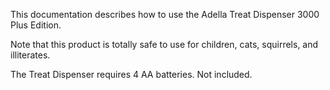 This documentation describes how to use the Adella Treat Dispenser 3000 Plus Edition.

Note that this product is totally safe to use for children, cats, squirrels, and illiterates.

The Treat Dispenser requires 4 AA batteries. Not included.

